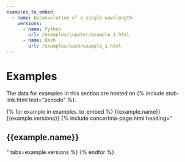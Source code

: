 ```yaml
---
examples_to_embed:
  - name: Deconvolution of a single wavelength
    versions:
      - name: Python
        url: /examples/jupyter/example_1.html
      - name: Bash
        url: /examples/bash/example_1.html
---
```



# Examples #

The data for examples in this section are hosted on {% include stub-link.html text="zenodo" %}.

{% for example in examples_to_embed %}
	{{example.name}}
	{{example.versions}}
	{% include concertina-page.html heading="<h2>{{example.name}}</h2>" tabs=example.versions %}
{% endfor %}